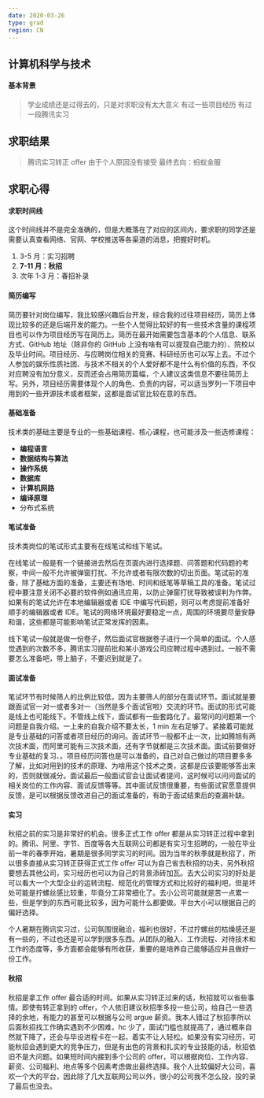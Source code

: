 ```yaml
---
date: 2020-03-26
type: grad
region: CN
---
```


## 计算机科学与技术

#### 基本背景

> 学业成绩还是过得去的，只是对求职没有太大意义
> 有过一些项目经历
> 有过一段腾讯实习

## 求职结果

> 腾讯实习转正 offer 由于个人原因没有接受
> 最终去向：蚂蚁金服

## 求职心得

#### 求职时间线

这个时间线并不是完全准确的，但是大概落在了对应的区间内，要求职的同学还是需要认真查看网络、官网、学校推送等各渠道的消息，把握好时机。

  1. 3-5 月：实习招聘
  2. **7-11 月：秋招**
  3. 次年 1-3 月：春招补录

#### 简历编写

简历要针对岗位编写，我比较感兴趣后台开发，综合我的过往项目经历，简历上体现比较多的还是后端开发的能力。一些个人觉得比较好的有一些技术含量的课程项目也可以作为项目经历写在简历上。简历在最开始需要包含基本的个人信息、联系方式、GitHub 地址（除非你的 GitHub 上没有啥有可以提现自己能力的）、院校以及毕业时间。项目经历、与应聘岗位相关的竞赛、科研经历也可以写上去。不过个人参加的娱乐性质社团、与技术不相关的个人爱好都不是什么有价值的东西，不仅对应聘没有加分意义，反而还会占用简历篇幅，个人建议这类信息不要往简历上写。另外，项目经历需要体现个人的角色、负责的内容，可以适当罗列一下项目中用到的一些开源技术或者框架，这都是面试官比较在意的东西。

#### 基础准备

技术类的基础主要是专业的一些基础课程、核心课程，也可能涉及一些选修课程：

- **编程语言**
- **数据结构与算法**
- **操作系统**
- **数据库**
- **计算机网路**
- **编译原理**
- 分布式系统

#### 笔试准备

技术类岗位的笔试形式主要有在线笔试和线下笔试。

在线笔试一般是有一个链接进去然后在页面内进行选择题、问答题和代码题的考察，中间一般不允许被弹窗打扰、不允许或者有限次数的切出页面。笔试前的准备，除了基础方面的准备，主要还有场地、时间和纸笔等草稿工具的准备。笔试过程中要注意关闭不必要的软件例如通讯应用，以防止弹窗打扰导致被误判为作弊。如果有的笔试允许在本地编辑器或者 IDE 中编写代码题，则可以考虑提前准备好顺手的编辑器或者 IDE。笔试的网络环境最好要稳定一点，周围的环境要尽量安静和谐，这些都是可能影响笔试正常发挥的因素。

线下笔试一般就是做一份卷子，然后面试官根据卷子进行一个简单的面试。个人感觉遇到的次数不多，腾讯实习提前批和某小游戏公司应聘过程中遇到过。一般不需要怎么准备吧，带上脑子，不要迟到就是了。

#### 面试准备

笔试环节有时候筛人的比例比较低，因为主要筛人的部分在面试环节。面试就是要跟面试官一对一或者多对一（当然是多个面试官啦）交流的环节。面试的形式可能是线上也可能线下。不管线上线下，面试都有一些套路化了。最常问的问题第一个问题是自我介绍。一上来的自我介绍不要太长，1 min 左右足够了。紧接着可能就是专业基础的问答或者项目经历的询问。面试环节一般都不止一次，比如腾旭有两次技术面，而阿里可能有三次技术面，还有字节就都是三次技术面。面试前要做好专业基础的复习、。项目经历问答也是可以准备的，自己对自己做过的项目要多多了解，比如对用到的技术的原理、为啥用这个技术之类，这都是应该要能够答出来的，否则就很减分。面试最后一般面试官会让面试者提问，这时候可以问问面试的相关岗位的工作内容、面试反馈等等。其中面试反馈很重要，有些面试官愿意提供反馈，是可以根据反馈改进自己的面试准备的，有助于面试结束后的查漏补缺。

#### 实习

秋招之前的实习是非常好的机会。很多正式工作 offer 都是从实习转正过程中拿到的。腾讯、阿里、字节、百度等各大互联网公司都是有实习生招聘的，一般在毕业前一年的春季开始，暑期是很多同学实习的时间。因为当年的秋季就是秋招了，所以很多直接从实习转正获得正式工作 offer 可以为自己省去秋招的功夫，另外秋招要想去其他公司，实习经历也可以为自己的背景添砖加瓦。去大公司实习的好处是可以看大一个大型企业的运转流程、规范化的管理方式和比较好的福利吧，但是坏处可能是拧螺丝感比较重，毕竟分工非常细化了。去小公司可能就是苦一点累一些，但是学到的东西可能比较多，因为可能什么都要做。平台大小可以根据自己的偏好选择。

个人暑期在腾讯实习过，公司氛围很融洽，福利也很好，不过拧螺丝的枯燥感还是有一些的，不过也还是可以学到很多东西。从团队的融入、工作流程、对待技术和工作的态度等，多方面都会能够有所收获，重要的是培养自己能够适应并且做好一份工作。

#### 秋招

秋招是拿工作 offer 最合适的时间。如果从实习转正过来的话，秋招就可以省些事情。即使有转正拿到的 offer，个人依旧建议秋招季多投一些公司，给自己一些选择的余地，有能力的甚至可以根据与公司 argue 薪资。我本人错过了秋招季所以后面秋招找工作确实遇到不少困难，hc 少了，面试门槛也就提高了，通过概率自然就下降了，还会与毕设进程卡在一起，着实不让人轻松。如果没有实习经历，可能秋招会遇到更大的竞争压力，但是有出色的背景和扎实的专业技能的话，秋招依旧不是大问题。如果短时间内接到多个公司的 offer，可以根据岗位、工作内容、薪资、公司福利、地点等多个因素考虑做出最终选择。我个人比较偏好大公司，喜欢一个大的平台，因此除了几大互联网公司以外，很小的公司我不怎么投，投的录了最后也没去。

